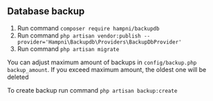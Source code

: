 ## Database backup

1. Run command `composer require hampni/backupdb`
2. Run command `php artisan vendor:publish --provider='Hampni\Backupdb\Providers\BackupDbProvider'`
3. Run command `php artisan migrate`

You can adjust maximum amount of backups in `config/backup.php` `backup_amount`.
If you exceed maximum amount, the oldest one will be deleted

To create backup run command `php artisan backup:create`
